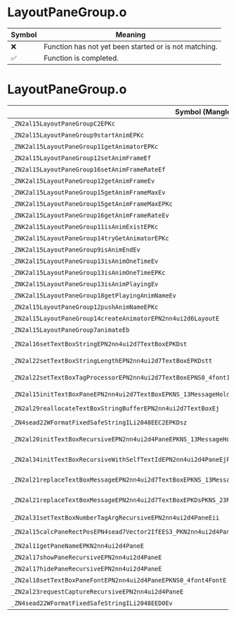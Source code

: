 # LayoutPaneGroup.o
| Symbol | Meaning 
| ------------- | ------------- 
| :x: | Function has not yet been started or is not matching. 
| :white_check_mark: | Function is completed. 


# LayoutPaneGroup.o
| Symbol (Mangled) | Symbol (Demangled) | Decompiled? |
| ------------- |  ------------- | ------------- |
| `_ZN2al15LayoutPaneGroupC2EPKc` | `al::LayoutPaneGroup::LayoutPaneGroup(char const*)` | :x: |
| `_ZN2al15LayoutPaneGroup9startAnimEPKc` | `al::LayoutPaneGroup::startAnim(char const*)` | :x: |
| `_ZNK2al15LayoutPaneGroup11getAnimatorEPKc` | `al::LayoutPaneGroup::getAnimator(char const*)const` | :x: |
| `_ZN2al15LayoutPaneGroup12setAnimFrameEf` | `al::LayoutPaneGroup::setAnimFrame(float)` | :x: |
| `_ZN2al15LayoutPaneGroup16setAnimFrameRateEf` | `al::LayoutPaneGroup::setAnimFrameRate(float)` | :x: |
| `_ZNK2al15LayoutPaneGroup12getAnimFrameEv` | `al::LayoutPaneGroup::getAnimFrame(void)const` | :x: |
| `_ZNK2al15LayoutPaneGroup15getAnimFrameMaxEv` | `al::LayoutPaneGroup::getAnimFrameMax(void)const` | :x: |
| `_ZNK2al15LayoutPaneGroup15getAnimFrameMaxEPKc` | `al::LayoutPaneGroup::getAnimFrameMax(char const*)const` | :x: |
| `_ZNK2al15LayoutPaneGroup16getAnimFrameRateEv` | `al::LayoutPaneGroup::getAnimFrameRate(void)const` | :x: |
| `_ZNK2al15LayoutPaneGroup11isAnimExistEPKc` | `al::LayoutPaneGroup::isAnimExist(char const*)const` | :x: |
| `_ZNK2al15LayoutPaneGroup14tryGetAnimatorEPKc` | `al::LayoutPaneGroup::tryGetAnimator(char const*)const` | :x: |
| `_ZNK2al15LayoutPaneGroup9isAnimEndEv` | `al::LayoutPaneGroup::isAnimEnd(void)const` | :x: |
| `_ZNK2al15LayoutPaneGroup13isAnimOneTimeEv` | `al::LayoutPaneGroup::isAnimOneTime(void)const` | :x: |
| `_ZNK2al15LayoutPaneGroup13isAnimOneTimeEPKc` | `al::LayoutPaneGroup::isAnimOneTime(char const*)const` | :x: |
| `_ZNK2al15LayoutPaneGroup13isAnimPlayingEv` | `al::LayoutPaneGroup::isAnimPlaying(void)const` | :x: |
| `_ZNK2al15LayoutPaneGroup18getPlayingAnimNameEv` | `al::LayoutPaneGroup::getPlayingAnimName(void)const` | :x: |
| `_ZN2al15LayoutPaneGroup12pushAnimNameEPKc` | `al::LayoutPaneGroup::pushAnimName(char const*)` | :x: |
| `_ZN2al15LayoutPaneGroup14createAnimatorEPN2nn4ui2d6LayoutE` | `al::LayoutPaneGroup::createAnimator(nn::ui2d::Layout *)` | :x: |
| `_ZN2al15LayoutPaneGroup7animateEb` | `al::LayoutPaneGroup::animate(bool)` | :x: |
| `_ZN2al16setTextBoxStringEPN2nn4ui2d7TextBoxEPKDst` | `al::setTextBoxString(nn::ui2d::TextBox *,char16_t const*,unsigned short)` | :x: |
| `_ZN2al22setTextBoxStringLengthEPN2nn4ui2d7TextBoxEPKDstt` | `al::setTextBoxStringLength(nn::ui2d::TextBox *,char16_t const*,unsigned short,unsigned short)` | :x: |
| `_ZN2al22setTextBoxTagProcessorEPN2nn4ui2d7TextBoxEPNS0_4font16TagProcessorBaseItEE` | `al::setTextBoxTagProcessor(nn::ui2d::TextBox *,nn::font::TagProcessorBase<unsigned short> *)` | :x: |
| `_ZN2al15initTextBoxPaneEPN2nn4ui2d7TextBoxEPKNS_13MessageHolderEPKcj` | `al::initTextBoxPane(nn::ui2d::TextBox *,al::MessageHolder const*,char const*,unsigned int)` | :x: |
| `_ZN2al29reallocateTextBoxStringBufferEPN2nn4ui2d7TextBoxEj` | `al::reallocateTextBoxStringBuffer(nn::ui2d::TextBox *,unsigned int)` | :x: |
| `_ZN4sead22WFormatFixedSafeStringILi2048EEC2EPKDsz` | `sead::WFormatFixedSafeString<2048>::WFormatFixedSafeString(char16_t const*,...)` | :x: |
| `_ZN2al20initTextBoxRecursiveEPN2nn4ui2d4PaneEPKNS_13MessageHolderEPKcj` | `al::initTextBoxRecursive(nn::ui2d::Pane *,al::MessageHolder const*,char const*,unsigned int)` | :x: |
| `_ZN2al34initTextBoxRecursiveWithSelfTextIdEPN2nn4ui2d4PaneEjPKNS_13MessageSystemEPKNS1_6LayoutES9_` | `al::initTextBoxRecursiveWithSelfTextId(nn::ui2d::Pane *,unsigned int,al::MessageSystem const*,nn::ui2d::Layout const*,nn::ui2d::Layout const*)` | :x: |
| `_ZN2al21replaceTextBoxMessageEPN2nn4ui2d7TextBoxEPKNS_13MessageHolderEPKc` | `al::replaceTextBoxMessage(nn::ui2d::TextBox *,al::MessageHolder const*,char const*)` | :x: |
| `_ZN2al21replaceTextBoxMessageEPN2nn4ui2d7TextBoxEPKDsPKNS_23ReplaceTagProcessorBaseEPKNS_17IUseMessageSystemE` | `al::replaceTextBoxMessage(nn::ui2d::TextBox *,char16_t const*,al::ReplaceTagProcessorBase const*,al::IUseMessageSystem const*)` | :x: |
| `_ZN2al31setTextBoxNumberTagArgRecursiveEPN2nn4ui2d4PaneEii` | `al::setTextBoxNumberTagArgRecursive(nn::ui2d::Pane *,int,int)` | :x: |
| `_ZN2al15calcPaneRectPosEPN4sead7Vector2IfEES3_PKN2nn4ui2d4PaneE` | `al::calcPaneRectPos(sead::Vector2<float> *,sead::Vector2<float> *,nn::ui2d::Pane const*)` | :x: |
| `_ZN2al11getPaneNameEPKN2nn4ui2d4PaneE` | `al::getPaneName(nn::ui2d::Pane const*)` | :x: |
| `_ZN2al17showPaneRecursiveEPN2nn4ui2d4PaneE` | `al::showPaneRecursive(nn::ui2d::Pane *)` | :x: |
| `_ZN2al17hidePaneRecursiveEPN2nn4ui2d4PaneE` | `al::hidePaneRecursive(nn::ui2d::Pane *)` | :x: |
| `_ZN2al18setTextBoxPaneFontEPN2nn4ui2d4PaneEPKNS0_4font4FontE` | `al::setTextBoxPaneFont(nn::ui2d::Pane *,nn::font::Font const*)` | :x: |
| `_ZN2al23requestCaptureRecursiveEPN2nn4ui2d4PaneE` | `al::requestCaptureRecursive(nn::ui2d::Pane *)` | :x: |
| `_ZN4sead22WFormatFixedSafeStringILi2048EED0Ev` | `sead::WFormatFixedSafeString<2048>::~WFormatFixedSafeString()` | :x: |
